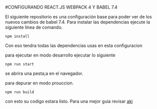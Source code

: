 #CONFIGURANDO REACT.JS WEBPACK 4 Y BABEL 7.4

El siguiente repositorio es una configuración base para poder ver de los nuevos cambios de babel 7.4.
Para instalar las dependencias ejecute la siguiente linea de comando.

```
npm install
```
Con eso tendra todas las dependencias usas en esta configuracion

para ejecutar en modo desarrollo ejecutar lo siguiente


```
npm run start
```

se abrira una pesta;a en el navegador.

para depurar en modo prouccion.

```
npm run build
```

con esto su codigo estara listo.
Para una mejor guia revisar  [aki](https://medium.com/@felixmagallanesalbertoluis/configurando-react-js-con-webpack-4-y-babel-7-4-2019-ed8ca4c4ee44)